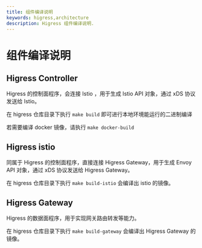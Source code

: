 ```yaml
---
title: 组件编译说明
keywords: higress,architecture
description: Higress 组件编译说明.
---
```


# 组件编译说明

## Higress Controller

Higress 的控制面程序，会连接 Istio ，用于生成 Istio API 对象，通过 xDS 协议发送给 Istio。

在 higress 仓库目录下执行 `make build` 即可进行本地环境能运行的二进制编译

若需要编译 docker 镜像，请执行 `make docker-build`


## Higress istio

同属于 Higress 的控制面程序，直接连接 Higress Gateway，用于生成 Envoy API 对象，通过 xDS 协议发送给 Higress Gateway。


在 higress 仓库目录下执行 `make build-istio` 会编译出 istio 的镜像。


## Higress Gateway

Higress 的数据面程序，用于实现网关路由转发等能力。

在 higress 仓库目录下执行 `make build-gateway` 会编译出 Higress Gateway 的镜像。
